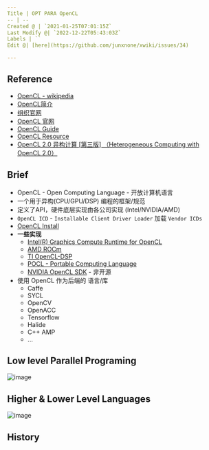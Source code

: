 ```yaml
---
Title | OPT PARA OpenCL
-- | --
Created @ | `2021-01-25T07:01:15Z`
Last Modify @| `2022-12-22T05:43:03Z`
Labels | ``
Edit @| [here](https://github.com/junxnone/xwiki/issues/34)

---
```

## Reference
- [OpenCL - wikipedia](https://en.wikipedia.org/wiki/OpenCL)
- [OpenCL简介](https://blog.csdn.net/XianBT/article/details/18914273)
- [组织官网](http://www.khronos.org/)
- [OpenCL 官网](https://www.khronos.org/opencl/)
- [OpenCL Guide](https://github.com/KhronosGroup/OpenCL-Guide)
- [OpenCL Resource](https://www.khronos.org/opencl/resources)
- [OpenCL 2.0 异构计算 [第三版] （Heterogeneous Computing with OpenCL 2.0）](https://www.bookstack.cn/books/Heterogeneous-Computing-with-OpenCL-2.0)

## Brief
- OpenCL - Open Computing Language - 开放计算机语言
- 一个用于异构(CPU/GPU/DSP) 编程的框架/规范
- 定义了API，硬件底层实现由各公司实现 (Intel/NVIDIA/AMD)
- `OpenCL ICD` - `Installable Client Driver Loader` 加载 `Vendor ICDs`
- [OpenCL Install](/OpenCL_Install)
- **一些实现**
  - [Intel(R) Graphics Compute Runtime for OpenCL](https://github.com/intel/compute-runtime)
  - [AMD ROCm](https://rocmdocs.amd.com/en/latest/)
  - [TI OpenCL-DSP](https://downloads.ti.com/mctools/esd/docs/opencl/index.html)
  - [POCL -  Portable Computing Language](http://portablecl.org/)
  - [NVIDIA OpenCL SDK](https://developer.nvidia.com/opencl) - 非开源
- 使用 OpenCL 作为后端的 语言/库
  - Caffe
  - SYCL
  - OpenCV
  - OpenACC
  - Tensorflow
  - Halide
  - C++ AMP
  - ...


## Low level Parallel Programing

![image](https://user-images.githubusercontent.com/2216970/127420583-54ee5a20-aba8-494c-b673-b9b607fbdbc8.png)

## Higher & Lower Level Languages

![image](https://user-images.githubusercontent.com/2216970/127420728-9ddc8970-7c55-4b52-935f-06756bb046c7.png)


## History

